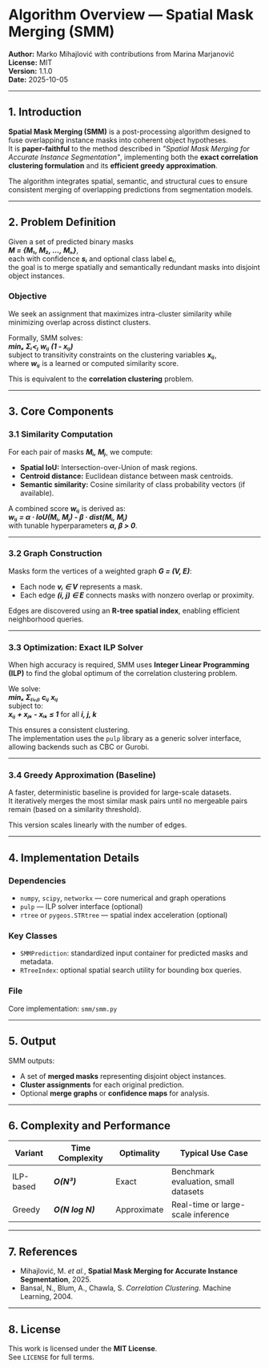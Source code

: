 # Algorithm Overview — Spatial Mask Merging (SMM)

**Author:** Marko Mihajlović with contributions from Marina Marjanović
**License:** MIT  
**Version:** 1.1.0  
**Date:** 2025-10-05  

---

## 1. Introduction

**Spatial Mask Merging (SMM)** is a post-processing algorithm designed to fuse overlapping instance masks into coherent object hypotheses.  
It is **paper-faithful** to the method described in *"Spatial Mask Merging for Accurate Instance Segmentation"*, implementing both the **exact correlation clustering formulation** and its **efficient greedy approximation**.

The algorithm integrates spatial, semantic, and structural cues to ensure consistent merging of overlapping predictions from segmentation models.

---

## 2. Problem Definition

Given a set of predicted binary masks  
***M = {M₁, M₂, …, Mₙ}***,  
each with confidence ***sᵢ*** and optional class label ***cᵢ***,  
the goal is to merge spatially and semantically redundant masks into disjoint object instances.

### Objective

We seek an assignment that maximizes intra-cluster similarity while minimizing overlap across distinct clusters.

Formally, SMM solves:  
***minₓ Σᵢ<ⱼ wᵢⱼ (1 - xᵢⱼ)***  
subject to transitivity constraints on the clustering variables ***xᵢⱼ***,  
where ***wᵢⱼ*** is a learned or computed similarity score.

This is equivalent to the **correlation clustering** problem.

---

## 3. Core Components

### 3.1 Similarity Computation

For each pair of masks ***Mᵢ, Mⱼ***, we compute:

- **Spatial IoU:** Intersection-over-Union of mask regions.  
- **Centroid distance:** Euclidean distance between mask centroids.  
- **Semantic similarity:** Cosine similarity of class probability vectors (if available).

A combined score ***wᵢⱼ*** is derived as:  
***wᵢⱼ = α · IoU(Mᵢ, Mⱼ) - β · dist(Mᵢ, Mⱼ)***  
with tunable hyperparameters ***α, β > 0***.

---

### 3.2 Graph Construction

Masks form the vertices of a weighted graph ***G = (V, E)***:  
- Each node ***vᵢ ∈ V*** represents a mask.  
- Each edge ***(i, j) ∈ E*** connects masks with nonzero overlap or proximity.

Edges are discovered using an **R-tree spatial index**, enabling efficient neighborhood queries.

---

### 3.3 Optimization: Exact ILP Solver

When high accuracy is required, SMM uses **Integer Linear Programming (ILP)** to find the global optimum of the correlation clustering problem.

We solve:  
***minₓ Σ₍ᵢ,ⱼ₎ cᵢⱼ xᵢⱼ***  
subject to:  
***xᵢⱼ + xⱼₖ - xᵢₖ ≤ 1*** for all ***i, j, k***

This ensures a consistent clustering.  
The implementation uses the `pulp` library as a generic solver interface, allowing backends such as CBC or Gurobi.

---

### 3.4 Greedy Approximation (Baseline)

A faster, deterministic baseline is provided for large-scale datasets.  
It iteratively merges the most similar mask pairs until no mergeable pairs remain (based on a similarity threshold).

This version scales linearly with the number of edges.

---

## 4. Implementation Details

### Dependencies
- `numpy`, `scipy`, `networkx` — core numerical and graph operations  
- `pulp` — ILP solver interface (optional)  
- `rtree` or `pygeos.STRtree` — spatial index acceleration (optional)

### Key Classes
- `SMMPrediction`: standardized input container for predicted masks and metadata.  
- `RTreeIndex`: optional spatial search utility for bounding box queries.

### File
Core implementation: `smm/smm.py`

---

## 5. Output

SMM outputs:
- A set of **merged masks** representing disjoint object instances.  
- **Cluster assignments** for each original prediction.  
- Optional **merge graphs** or **confidence maps** for analysis.

---

## 6. Complexity and Performance

| Variant | Time Complexity | Optimality | Typical Use Case |
|----------|-----------------|-------------|------------------|
| ILP-based | ***O(N³)*** | Exact | Benchmark evaluation, small datasets |
| Greedy | ***O(N log N)*** | Approximate | Real-time or large-scale inference |

---

## 7. References

- Mihajlović, M. *et al.*, **Spatial Mask Merging for Accurate Instance Segmentation**, 2025.  
- Bansal, N., Blum, A., Chawla, S. *Correlation Clustering*. Machine Learning, 2004.

---

## 8. License

This work is licensed under the **MIT License**.  
See `LICENSE` for full terms.
